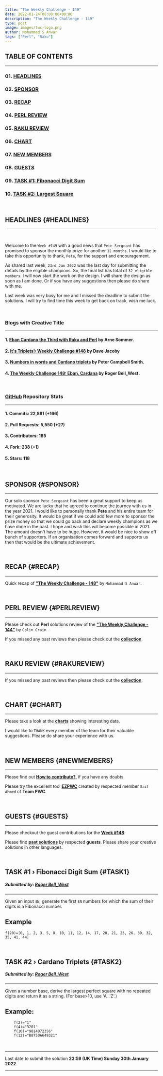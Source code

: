 ```yaml
---
title: "The Weekly Challenge - 149"
date: 2022-01-24T00:00:00+00:00
description: "The Weekly Challenge - 149"
type: post
image: images/twc-logo.png
author: Mohammad S Anwar
tags: ["Perl", "Raku"]
---
```


## TABLE OF CONTENTS
***

### 01. [HEADLINES](#HEADLINES)
### 02. [SPONSOR](#SPONSOR)
### 03. [RECAP](#RECAP)
### 04. [PERL REVIEW](#PERLREVIEW)
### 05. [RAKU REVIEW](#RAKUREVIEW)
### 06. [CHART](#CHART)
### 07. [NEW MEMBERS](#NEWMEMBERS)
### 08. [GUESTS](#GUESTS)
### 09. [TASK #1: Fibonacci Digit Sum](#TASK1)
### 10. [TASK #2: Largest Square](#TASK2)
<br>

## HEADLINES {#HEADLINES}
***

<br>

Welcome to the `Week #149` with a good news that `Pete Sergeant` has promised to sponsor the monthly prize for another `12 months`. I would like to take this opportunity to thank, `Pete`, for the support and encouragement.

As shared last week, `23rd Jan 2022` was the last day for submitting the details by the eligible champions. So, the final list has total of `32 eligible members`. I will now start the work on the design. I will share the design as soon as I am done. Or if you have any suggestions then please do share with me.

Last week was very busy for me and I missed the deadline to submit the solutions. I will try to find time this week to get back on track, wish me luck.

<br>

### Blogs with Creative Title
***

#### 1. [Eban Cardano the Third with Raku and Perl](https://raku-musings.com/eban-cardano.html) by Arne Sommer.
#### 2. [It's Triplets!: Weekly Challenge #148](https://jacoby.github.io/2022/01/19/its-triplets-weekly-challenge-148.html) by Dave Jacoby
#### 3. [Numbers in words and Cardano triplets](https://pjcs-pwc.blogspot.com/2022/01/numbers-in-words-and-cardano-triplets.html) by Peter Campbell Smith.
#### 4. [The Weekly Challenge 148: Eban, Cardana](https://blog.firedrake.org/archive/2022/01/The_Weekly_Challenge_148__Eban__Cardano.html) by Roger Bell_West.

<br>

### [GitHub](https://github.com/manwar/perlweeklychallenge-club) Repository Stats
***

#### 1. Commits: 22,881 (+166)
#### 2. Pull Requests: 5,550 (+27)
#### 3. Contributors: 185
#### 4. Fork: 238 (+1)
#### 5. Stars: 118

<br>

## SPONSOR {#SPONSOR}
***

Our solo sponsor `Pete Sergeant` has been a great support to keep us motivated. We are lucky that he agreed to continue the journey with us in the year 2021. I would like to personally thank **Pete** and his entire team for their generosity. It would be great if we could add few more to sponsor the prize money so that we could go back and declare weekly champions as we have done in the past. I hope and wish this will become possible in 2021. The amount doesn't have to be huge. However, it would be nice to show off bunch of supporters. If an organisation comes forward and supports us then that would be the ultimate achievement.

<br>

## RECAP {#RECAP}
***

Quick recap of **["The Weekly Challenge - 148"](/blog/recap-challenge-148)** by `Mohammad S Anwar`.

<br>

## PERL REVIEW {#PERLREVIEW}
***

Please check out **Perl** solutions review of the **["The Weekly Challenge - 144"](/blog/review-challenge-144)** by `Colin Crain`.

If you missed any past reviews then please check out the [**collection**](/p5-reviews).

<br>

## RAKU REVIEW {#RAKUREVIEW}
***

If you missed any past reviews then please check out the [**collection**](/p6-reviews).

<br>

## CHART {#CHART}
***

Please take a look at the [**charts**](/chart) showing interesting data.

I would like to `THANK` every member of the team for their valuable suggestions. Please do share your experience with us.

<br>

## NEW MEMBERS {#NEWMEMBERS}
***

Please find out [**How to contribute?**](/blog/how-to-contribute), if you have any doubts.

Please try the excellent tool [**EZPWC**](https://github.com/saiftynet/EZPWC) created by respected member `Saif Ahmed` of **Team PWC**.

<br>

## GUESTS {#GUESTS}
***

Please checkout the guest contributions for the [**Week #148**](/blog/guest-contribution/#148).

Please find [**past solutions**](/blog/guest-contribution) by respected **guests**. Please share your creative solutions in other languages.

<br>

## TASK #1 › Fibonacci Digit Sum {#TASK1}
##### **Submitted by:** [Roger Bell_West](https://blog.firedrake.org/)
***

Given an input `$N`, generate the first `$N` numbers for which the sum of their digits is a Fibonacci number.

## Example

    f(20)=[0, 1, 2, 3, 5, 8, 10, 11, 12, 14, 17, 20, 21, 23, 26, 30, 32, 35, 41, 44]

<br>

## TASK #2 › Cardano Triplets {#TASK2}
##### **Submitted by:** [Roger Bell_West](https://blog.firedrake.org/)
***

Given a number base, derive the largest perfect square with no repeated digits and return it as a string. (For base>10, use 'A'..'Z'.)

## Example:

        f(2)="1"
        f(4)="3201"
        f(10)="9814072356"
        f(12)="B8750A649321"

<br>

***

Last date to submit the solution **23:59 (UK Time) Sunday 30th January 2022**.

***
